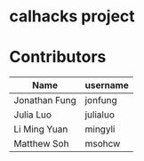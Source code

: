 # calhacks project

# Contributors
| Name  | username |
| ------------- | ------------- |
| Jonathan Fung  | jonfung  |
| Julia Luo  | julialuo  |
| Li Ming Yuan | mingyli |
| Matthew Soh | msohcw |

